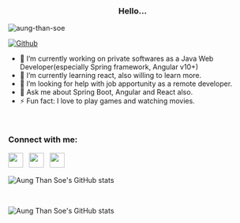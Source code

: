  <h3 align="center">Hello...</h3>


<p align="left">
 <img src="https://komarev.com/ghpvc/?username=aung-than-soe&label=Profile%20views&color=0e75b6&style=flat" alt="aung-than-soe"/>
 
 [![Github](https://img.shields.io/github/followers/aung-than-soe?label=Follow&style=social)](https://github.com/aung-than-soe)
</p>

- 🔭 I’m currently working on private softwares as a Java Web Developer(especially Spring framework, Angular v10+)
- 🌱 I’m currently learning react, also willing to learn more.
- 🤔 I’m looking for help with job apportunity as a remote developer.
- 💬 Ask me about Spring Boot, Angular and React also.
- ⚡ Fun fact: I love to play games and watching movies.

<br/>

<h3 color='#fff'>Connect with me: </h3>
<p align='left'>
<!-- <a href="https://facebook.com/ats.aungsoe">
<svg xmlns="http://www.w3.org/2000/svg" viewBox="0 0 24 24" width="36" height="36"><path fill="none" d="M0 0h24v24H0z"/><path d="M15.402 21v-6.966h2.333l.349-2.708h-2.682V9.598c0-.784.218-1.319 1.342-1.319h1.434V5.857a19.19 19.19 0 0 0-2.09-.107c-2.067 0-3.482 1.262-3.482 3.58v1.996h-2.338v2.708h2.338V21H4a1 1 0 0 1-1-1V4a1 1 0 0 1 1-1h16a1 1 0 0 1 1 1v16a1 1 0 0 1-1 1h-4.598z"/>
</svg>
</a>&nbsp;&nbsp; -->
<a href="https://twitter.com/@AungThanSo3"><img height="30" src="https://github.com/WaylonWalker/WaylonWalker/blob/main/icon/twitter.png?raw=true"></a>&nbsp;&nbsp;
<a href="https://instagram.com/_waylonwalker"><img height="30" src="https://github.com/WaylonWalker/WaylonWalker/blob/main/icon/instagram.jpg?raw=true"></a>&nbsp;&nbsp;
<a href="https://www.linkedin.com/aung-than-soe-3107381a3/"><img height="30" src="https://github.com/WaylonWalker/WaylonWalker/blob/main/icon/linkedin.png?raw=true"></a>
</p>

![Aung Than Soe's GitHub stats](https://github-readme-stats.vercel.app/api/top-langs?username=aung-than-soe&langs_count=8&show_icons=true&theme=dracula&layout=compact&include_all_commits=true&exclude_repo=github-readme-stats,aung-than-soe.github.io)

<br/>

![Aung Than Soe's GitHub stats](https://github-readme-stats.vercel.app/api?username=aung-than-soe&show_icons=true&theme=dracula)

<!-- **aung-than-soe/aung-than-soe** is a ✨ _special_ ✨ repository because its `README.md` (this file) appears on your GitHub profile.
 -->
 <!-- - 👯 I’m looking to collaborate on ... -->
<!-- Here are some ideas to get you started:
 -->
<!-- - 📫 How to reach me: ... -->
<!-- - 😄 Pronouns: ... -->
